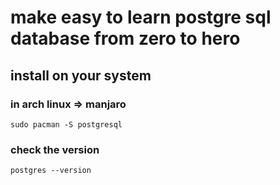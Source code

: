 # make easy to learn postgre sql database from zero to hero

## install on your system
### in arch linux => manjaro
`sudo pacman -S postgresql`

### check the version
`postgres --version`

